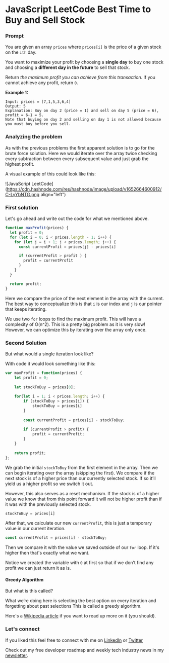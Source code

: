# JavaScript LeetCode Best Time to Buy and Sell Stock

### Prompt

You are given an array `prices` where `prices[i]` is the price of a given stock on the `ith` day.

You want to maximize your profit by choosing a **single day** to buy one stock and choosing a **different day in the future** to sell that stock.

Return *the maximum profit you can achieve from this transaction*. If you cannot achieve any profit, return `0`.

**Example 1:**

```text
Input: prices = [7,1,5,3,6,4]
Output: 5
Explanation: Buy on day 2 (price = 1) and sell on day 5 (price = 6), profit = 6-1 = 5.
Note that buying on day 2 and selling on day 1 is not allowed because you must buy before you sell.
```

### Analyzing the problem

As with the previous problems the first apparent solution is to go for the brute force solution. Here we would iterate over the array twice checking every subtraction between every subsequent value and just grab the highest profit.

A visual example of this could look like this:

![JavaScript LeetCode](https://cdn.hashnode.com/res/hashnode/image/upload/v1652664600912/C-LyYbNTG.png align="left")

### First solution

Let's go ahead and write out the code for what we mentioned above.

```js
function maxProfit(prices) {
  let profit = 0;
  for (let i = 0; i < prices.length - 1; i++) {
    for (let j = i + 1; j < prices.length; j++) {
      const currentProfit = prices[j] - prices[i]

      if (currentProfit > profit ) {
        profit = currentProfit
      }
    }
  }

  return profit;
}
```

Here we compare the price of the next element in the array with the current. The best way to conceptualize this is that `i` is our index and `j` is our pointer that keeps iterating.

We use two `for` loops to find the maximum profit. This will have a complexity of O(n^2). This is a pretty big problem as it is very slow! However, we can optimize this by iterating over the array only once.

### Second Solution

But what would a single iteration look like?

With code it would look something like this:

```js
var maxProfit = function(prices) {
    let profit = 0;
 
    let stockToBuy = prices[0];
    
    for(let i = 1; i < prices.length; i++) {
        if (stockToBuy > prices[i]) {
            stockToBuy = prices[i]
        }
        
        const currentProfit = prices[i] - stockToBuy;
        
        if (currentProfit > profit) {
            profit = currentProfit;
        }
    }
    
    return profit;
};
```

We grab the initial `stockToBuy` from the first element in the array. Then we can begin iterating over the array (skipping the first). We compare if the next stock is of a higher price than our currently selected stock. If so it’ll yield us a higher profit so we switch it out. 

However, this also serves as a reset mechanism. If the stock is of a higher value we know that from this point forward it will not be higher profit than if it was with the previously selected stock.

```js
stockToBuy = prices[i]
```

After that, we calculate our new `currentProfit`,  this is just a temporary value in our current iteration.

```js
const currentProfit = prices[i] - stockToBuy;
```
Then we compare it with the value we saved outside of our `for` loop. If it's higher then that's exactly what we want. 

Notice we created the variable with `0` at first so that if we don’t find any profit we can just return it as is.

#### Greedy Algorithm

But what is this called?

What we’re doing here is selecting the best option on every iteration and forgetting about past selections This is called a greedy algorithm.

Here's a [Wikipedia article](https://en.wikipedia.org/wiki/Greedy_algorithm) if you want to read up more on it (you should).

### Let's connect

If you liked this feel free to connect with me on [LinkedIn](https://www.linkedin.com/in/relatablecode) or [Twitter](https://twitter.com/relatablecoder)

Check out my free developer roadmap and weekly tech industry news in my [newsletter](https://relatablecode.substack.com/).